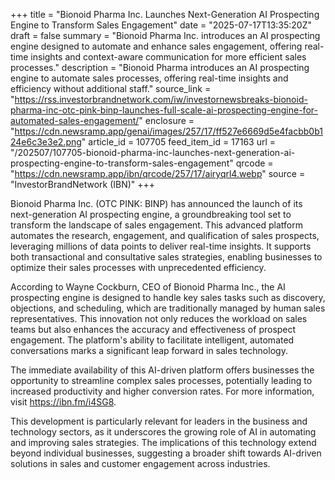 +++
title = "Bionoid Pharma Inc. Launches Next-Generation AI Prospecting Engine to Transform Sales Engagement"
date = "2025-07-17T13:35:20Z"
draft = false
summary = "Bionoid Pharma Inc. introduces an AI prospecting engine designed to automate and enhance sales engagement, offering real-time insights and context-aware communication for more efficient sales processes."
description = "Bionoid Pharma introduces an AI prospecting engine to automate sales processes, offering real-time insights and efficiency without additional staff."
source_link = "https://rss.investorbrandnetwork.com/iw/investornewsbreaks-bionoid-pharma-inc-otc-pink-binp-launches-full-scale-ai-prospecting-engine-for-automated-sales-engagement/"
enclosure = "https://cdn.newsramp.app/genai/images/257/17/ff527e6669d5e4facbb0b124e6c3e3e2.png"
article_id = 107705
feed_item_id = 17163
url = "/202507/107705-bionoid-pharma-inc-launches-next-generation-ai-prospecting-engine-to-transform-sales-engagement"
qrcode = "https://cdn.newsramp.app/ibn/qrcode/257/17/airyqrl4.webp"
source = "InvestorBrandNetwork (IBN)"
+++

<p>Bionoid Pharma Inc. (OTC PINK: BINP) has announced the launch of its next-generation AI prospecting engine, a groundbreaking tool set to transform the landscape of sales engagement. This advanced platform automates the research, engagement, and qualification of sales prospects, leveraging millions of data points to deliver real-time insights. It supports both transactional and consultative sales strategies, enabling businesses to optimize their sales processes with unprecedented efficiency.</p><p>According to Wayne Cockburn, CEO of Bionoid Pharma Inc., the AI prospecting engine is designed to handle key sales tasks such as discovery, objections, and scheduling, which are traditionally managed by human sales representatives. This innovation not only reduces the workload on sales teams but also enhances the accuracy and effectiveness of prospect engagement. The platform's ability to facilitate intelligent, automated conversations marks a significant leap forward in sales technology.</p><p>The immediate availability of this AI-driven platform offers businesses the opportunity to streamline complex sales processes, potentially leading to increased productivity and higher conversion rates. For more information, visit <a href='https://ibn.fm/i4SG8' rel='nofollow' target='_blank'>https://ibn.fm/i4SG8</a>.</p><p>This development is particularly relevant for leaders in the business and technology sectors, as it underscores the growing role of AI in automating and improving sales strategies. The implications of this technology extend beyond individual businesses, suggesting a broader shift towards AI-driven solutions in sales and customer engagement across industries.</p>